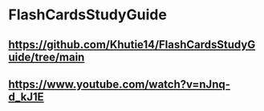 # FlashCardsStudyGuide
## https://github.com/Khutie14/FlashCardsStudyGuide/tree/main
## https://www.youtube.com/watch?v=nJnq-d_kJ1E
